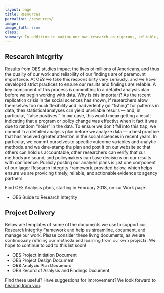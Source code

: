 ```yaml
---
layout: page
title: Resources
permalink: /resources/
image:
image_full: true
class:
summary: In addition to making our own research as rigorous, reliable, and reproducible as possible, we are committed to making our research tools available for others to apply or adapt to their own work. 
---
```

## Research Integrity 

Results from OES studies impact the lives of millions of Americans, and thus the quality of our work and reliability of our findings are of paramount importance. At OES we take this responsibility very seriously, and we have developed strict practices to ensure our results and findings are reliable. A key component of this process is committing to a detailed analysis plan before we begin working with data. Why is this important? As the recent replication crisis in the social sciences has shown, if researchers allow themselves too much flexibility and inadvertently go “fishing” for patterns in data, then statistical analyses can yield unreliable results — and, in particular, “false positives.” In our case, this would mean getting a result indicating that a program or policy change was effective when it fact it was due to random “noise” in the data. To ensure we don’t fall into this trap, we commit to a detailed analysis plan before we analyze data — a best practice that has received greater attention in the social sciences in recent years. In particular, we commit ourselves to specific outcome variables and analytic methods, and we date-stamp the plan and post it on our website so that others can hold us accountable, other researchers can verify that our methods are sound, and policymakers can base decisions on our results with confidence. Publicly posting our analysis plans is just one component of our larger Research Integrity Framework, provided below, which helps ensure we are providing timely, reliable, and actionable evidence to agency partners. 

Find OES Analysis plans, starting in February 2018, on our Work page.

- OES Guide to Research Integrity

## Project Delivery

Below are templates of some of the documents we use to support our Research Integrity Framework and help us streamline, document, and manage our work. Please consider these living documents, as we are continuously refining our methods and learning from our own projects. We hope to continue to add to this list soon! 

- OES Project Initiation Document
- OES Project Design Document
- OES Analysis Plan Document
- OES Record of Analysis and Findings Document

Find these useful? Have suggestions for improvement? We look forward to <a href="mailto:oes@gsa.gov?subject=Approach">hearing from you</a>.
